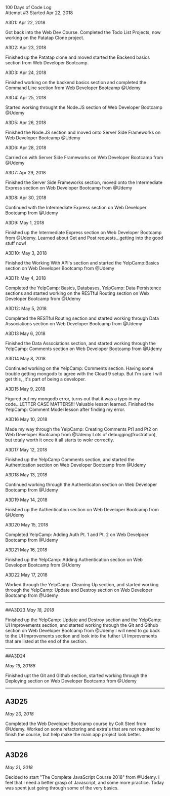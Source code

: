 100 Days of Code Log  
Attempt #3
Started Apr 22, 2018

A3D1: 
Apr 22, 2018

Got back into the Web Dev Course. Completed the Todo List Projects, now working on the Patatap Clone project. 

A3D2:
Apr 23, 2018

Finished up the Patatap clone and moved started the Backend basics section from Web Developer Bootcamp. 

A3D3:
Apr 24, 2018

Finished working on the backend basics section and completed  the Command Line section from Web Developer Bootcamp @Udemy 

A3D4:
Apr 25, 2018

Started working throught the Node.JS section of Web Developer Bootcamp @Udemy

A3D5:
Apr 26, 2018

Finished the Node.JS section and moved onto Server Side Frameworks on Web Developer Bootcamp @Udemy

A3D6:
Apr 28, 2018

Carried on with Server Side Frameworks on Web Developer Bootcamp from @Udemy

A3D7:
Apr 29, 2018

Finished the Server Side Frameworks section, moved onto the Intermediate Express section on Web Developer Bootcamp from @Udemy

A3D8: 
Apr 30, 2018

Continued with the Intermediate Express section on Web Developer Bootcamp from @Udemy

A3D9: 
May 1, 2018

Finished up the Intermediate Express section on Web Developer Bootcamp from @Udemy. Learned about Get and Post requests...getting into the good stuff now! 

A3D10:
May 3, 2018

Finished the Working With API's section and started the YelpCamp:Basics section on Web Developer Bootcamp from @Udemy

A3D11:
May 4, 2018

Completed the YelpCamp: Basics, Databases, YelpCamp: Data Persistence sections and started working on the RESTful Routing section on Web Developer Bootcamp from @Udemy

A3D12:
May 5, 2018

Completed the RESTful Routing section and started working through Data Associations section on Web Developer Bootcamp from @Udemy

A3D13
May 6, 2018

Finished the Data Associations section, and started working through the YelpCamp: Comments section on Web Developer Bootcamp from @Udemy

A3D14
May 8, 2018

Continued working on the YelpCamp: Comments section. Having some trouble getting mongodb to agree with the Cloud 9 setup. But I'm sure I will get this, ,it's part of being a developer. 

A3D15
May 9, 2018

Figured out my mongodb error, turns out that it was a typo in my code...LETTER CASE MATTERS!!! Valuable lesson learned. Finished the YelpCamp: Comment Model lesson after finding my error. 

A3D16
May 10, 2018

Made my way through the YelpCamp: Creating Comments Pt1 and Pt2 on Web Developer Bootcamp from @Udemy
Lots of debugging(frustration), but totaly worth it once it all starts to wokr correctly. 

A3D17
May 12, 2018

Finished up the YelpCamp Comments section, and started the Authentication section on Web Developer Bootcamp from @Udemy

A3D18
May 13, 2018

Continued working through the Authenticaton section on Web Developer Bootcamp from @Udemy

A3D19
May 14, 2018

Finished up the Authentication section on Web Developer Bootcamp from @Udemy

A3D20
May 15, 2018

Completed YelpCamp: Adding Auth Pt. 1 and Pt. 2 on Web Develpoer Bootcamp from @Udemy

A3D21
May 16, 2018

Finished up the YelpCamp: Adding Authentication section on Web Developer Bootcamp from @Udemy

A3D22
May 17, 2018

Worked through the YelpCamp: Cleaning Up section, and started working through the YelpCamp: Update and Destroy section on Web Developer Bootcamp from @Udemy 

---

##A3D23
*May 18, 2018*

Finished up the YelpCamp: Update and Destroy section and the YelpCamp: UI Improvements section, and started working through the Git and Github section on Web Developer Bootcamp from @Udemy
I will need to go back to the UI Improvements section and look into the futher UI Improvements that are listed at the end of the section. 

---

##A3D24

*May 19, 20188*

Finished upt the Git and Github section, started working through the Deploying section on Web Developer Bootcamp from @Udemy

---

## A3D25

*May 20, 2018*

Completed the Web Developer Bootcamp course by Colt Steel from @Udemy. 
Worked on some refactoring and extra's that are not required to finish the course, but help make the main app project look better. 

---

## A3D26

*May 21, 2018*

Decided to start "The Complete JavaScript Course 2018" from @Udemy. 
I feel that i need a better grasp of Javascript, and some more practice. Today was spent just going through some of the very basics. 